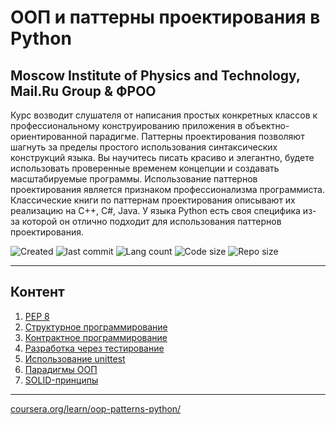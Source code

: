 # ООП и паттерны проектирования в Python

Moscow Institute of Physics and Technology, Mail.Ru Group & ФРОО
------

Курс возводит слушателя от написания простых конкретных классов к профессиональному конструированию приложения в объектно-ориентированной парадигме. Паттерны проектирования позволяют шагнуть за пределы простого использования синтаксических конструкций языка. Вы научитесь писать красиво и элегантно, будете использовать проверенные временем концепции и создавать масштабируемые программы. Использование паттернов проектирования является признаком профессионализма программиста.
Классические книги по паттернам проектирования описывают их реализацию на C++, C#, Java. У языка Python есть своя специфика из-за которой он отлично подходит для использования паттернов проектирования.


![Created](https://img.shields.io/date/1557933315.svg)
![last commit](https://img.shields.io/github/last-commit/Searge/mipt_oop.svg)
![Lang count](https://img.shields.io/github/languages/count/Searge/mipt_oop.svg)
![Code size](https://img.shields.io/github/languages/code-size/Searge/mipt_oop.svg)
![Repo size](https://img.shields.io/github/repo-size/Searge/mipt_oop.svg)
***

## Контент
1. [PEP 8](https://github.com/Searge/mipt_oop/blob/master/week_1/readme.md#pep-8--общепринятый-стиль-кода-на-языке-python)
2. [Структурное программирование](https://github.com/Searge/mipt_oop/blob/master/week_1/structured_programming.md#понятие-о-структурном-программировании)
3. [Контрактное программирование](https://github.com/Searge/mipt_oop/blob/master/week_1/contracts.md#утверждения-assert)
4. [Разработка через тестирование](https://github.com/Searge/mipt_oop/blob/master/week_1/tdd.md#разработка-через-тестирование)
5. [Использование unittest](https://github.com/Searge/mipt_oop/blob/master/week_1/unittests.md#использование-unittest)
6. [Парадигмы ООП](https://github.com/Searge/mipt_oop/blob/master/week_2/oop_paradigms.md#парадигмы-ооп)
7. [SOLID-принципы](https://github.com/Searge/mipt_oop/blob/master/week_2/SOLID_Principle.md#solid-принципы)

***
[coursera.org/learn/oop-patterns-python/](https://www.coursera.org/learn/oop-patterns-python/)
